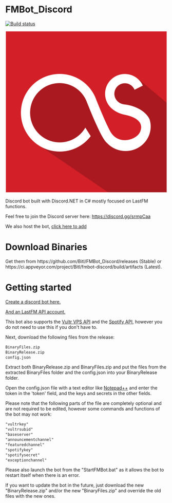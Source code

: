 <h1>FMBot_Discord</h1>

[![Build status](https://ci.appveyor.com/api/projects/status/7bl2caa1wcpp9yta?svg=true)](https://ci.appveyor.com/project/Bitl/fmbot-discord)

![Logo](https://github.com/Bitl/FMBot_Discord/raw/1.1.3/BinaryFiles/avatar.png)

Discord bot built with Discord.NET in C# mostly focused on LastFM functions.

Feel free to join the Discord server here: https://discord.gg/srmpCaa

We also host the bot, [click here to add](https://discordapp.com/oauth2/authorize?client_id=356268235697553409&scope=bot&permissions=0)

<h1>Download Binaries</h1>
Get them from https://github.com/Bitl/FMBot_Discord/releases (Stable) or https://ci.appveyor.com/project/Bitl/fmbot-discord/build/artifacts (Latest).

<h1>Getting started</h1>

[Create a discord bot here.](https://discordapp.com/developers/applications/me)

[And an LastFM API account.](https://www.last.fm/api/account/create) 

This bot also supports the [Vultr VPS API](https://www.vultr.com/api/) and the [Spotify API](https://beta.developer.spotify.com/dashboard/applications), however you do not need to use this if you don't have to.

Next, download the following files from the release:

```
BinaryFiles.zip
BinaryRelease.zip
config.json
```

Extract both BinaryRelease.zip and BinaryFiles.zip and put the files from the extracted BinaryFiles folder and the config.json into your BinaryRelease folder. 

Open the config.json file with a text editor like [Notepad++](https://notepad-plus-plus.org/) and enter the token in the 'token' field, and the keys and secrets in the other fields.

Please note that the following parts of the file are completely 
optional and are not required to be edited, however some commands
and functions of the bot may not work:

```
"vultrkey"
"vultrsubid"
"baseserver"
"announcementchannel"
"featuredchannel"
"spotifykey"
"spotifysecret"
"exceptionchannel"
```

Please also launch the bot from the "StartFMBot.bat" as it allows
the bot to restart itself when there is an error.

If you want to update the bot in the future, just download the new "BinaryRelease.zip" and/or the new "BinaryFiles.zip" and override the old files with the new ones.
